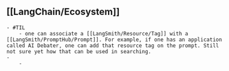 ## [[LangChain/Ecosystem]]
	- #TIL
		- one can associate a [[LangSmith/Resource/Tag]] with a [[LangSmith/PromptHub/Prompt]]. For example, if one has an application called AI Debater, one can add that resource tag on the prompt. Still not sure yet how that can be used in searching.
	-
		-